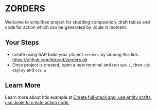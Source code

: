 # ZORDERS

Welcome to simplified project for studding composition, draft tables and code for action which can be generated by Joule in moment.

## Your Steps

- create using SAP build your ptoject `zorders` by cloning this link: https://github.com/lukcad/zorders.git
- Once project is created, open a new terminal and run `npm i`, then `cds deploy` and `cds w`


## Learn More

Learn more about htis example at [Create full-stack app, use entity drafts, use Joule to create action code.](https://community.sap.com/t5/welcome-corner-blog-posts/create-full-stack-app-use-entity-drafts-use-joule-to-create-action-code/ba-p/13676527)
